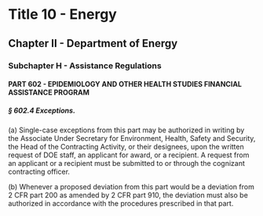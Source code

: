 
# Title 10 - Energy
## Chapter II - Department of Energy
### Subchapter H - Assistance Regulations
#### PART 602 - EPIDEMIOLOGY AND OTHER HEALTH STUDIES FINANCIAL ASSISTANCE PROGRAM
##### § 602.4 Exceptions.

(a) Single-case exceptions from this part may be authorized in writing by the Associate Under Secretary for Environment, Health, Safety and Security, the Head of the Contracting Activity, or their designees, upon the written request of DOE staff, an applicant for award, or a recipient. A request from an applicant or a recipient must be submitted to or through the cognizant contracting officer.

(b) Whenever a proposed deviation from this part would be a deviation from 2 CFR part 200 as amended by 2 CFR part 910, the deviation must also be authorized in accordance with the procedures prescribed in that part.
